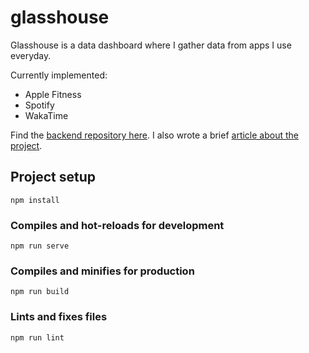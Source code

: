 # glasshouse

Glasshouse is a data dashboard where I gather data from apps I use everyday.

Currently implemented:
- Apple Fitness
- Spotify
- WakaTime

Find the [backend repository here](https://github.com/leo-pfeiffer/glasshouse-backend).
I also wrote a brief [article about the project](https://leo-pfeiffer.github.io/glasshouse/).

## Project setup
```
npm install
```

### Compiles and hot-reloads for development
```
npm run serve
```

### Compiles and minifies for production
```
npm run build
```

### Lints and fixes files
```
npm run lint
```
